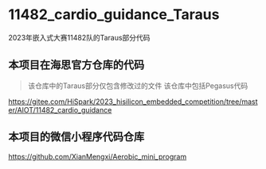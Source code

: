 # 11482_cardio_guidance_Taraus
2023年嵌入式大赛11482队的Taraus部分代码

## 本项目在海思官方仓库的代码
> 该仓库中的Taraus部分仅包含修改过的文件
> 该仓库中包括Pegasus代码

https://gitee.com/HiSpark/2023_hisilicon_embedded_competition/tree/master/AIOT/11482_cardio_guidance

## 本项目的微信小程序代码仓库

https://github.com/XianMengxi/Aerobic_mini_program
